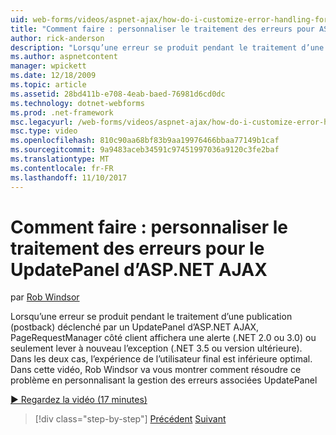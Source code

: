 ```yaml
---
uid: web-forms/videos/aspnet-ajax/how-do-i-customize-error-handling-for-the-aspnet-ajax-updatepanel
title: "Comment faire : personnaliser le traitement des erreurs pour ASP.NET AJAX UpdatePanel | Documents Microsoft"
author: rick-anderson
description: "Lorsqu’une erreur se produit pendant le traitement d’une publication (postback) déclenché par un UpdatePanel d’ASP.NET AJAX, PageRequestManager côté client affichera une alerte (. NE...."
ms.author: aspnetcontent
manager: wpickett
ms.date: 12/18/2009
ms.topic: article
ms.assetid: 28bd411b-e708-4eab-baed-76981d6cd0dc
ms.technology: dotnet-webforms
ms.prod: .net-framework
msc.legacyurl: /web-forms/videos/aspnet-ajax/how-do-i-customize-error-handling-for-the-aspnet-ajax-updatepanel
msc.type: video
ms.openlocfilehash: 810c90aa68bf83b9aa19976466bbaa77149b1caf
ms.sourcegitcommit: 9a9483aceb34591c97451997036a9120c3fe2baf
ms.translationtype: MT
ms.contentlocale: fr-FR
ms.lasthandoff: 11/10/2017
---
```

<a name="how-do-i-customize-error-handling-for-the-aspnet-ajax-updatepanel"></a>Comment faire : personnaliser le traitement des erreurs pour le UpdatePanel d’ASP.NET AJAX
====================
par [Rob Windsor](https://twitter.com/robwindsor)

Lorsqu’une erreur se produit pendant le traitement d’une publication (postback) déclenché par un UpdatePanel d’ASP.NET AJAX, PageRequestManager côté client affichera une alerte (.NET 2.0 ou 3.0) ou seulement lever à nouveau l’exception (.NET 3.5 ou version ultérieure). Dans les deux cas, l’expérience de l’utilisateur final est inférieure optimal. Dans cette vidéo, Rob Windsor va vous montrer comment résoudre ce problème en personnalisant la gestion des erreurs associées UpdatePanel

[&#9654; Regardez la vidéo (17 minutes)](https://channel9.msdn.com/Blogs/ASP-NET-Site-Videos/how-do-i-customize-error-handling-for-the-aspnet-ajax-updatepanel)

>[!div class="step-by-step"]
[Précédent](set-up-your-development-environment-for-aspnet-20.md)
[Suivant](how-do-i-use-aspnet-ajax-client-templates.md)
